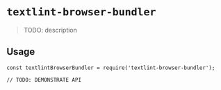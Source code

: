 # `textlint-browser-bundler`

> TODO: description

## Usage

```
const textlintBrowserBundler = require('textlint-browser-bundler');

// TODO: DEMONSTRATE API
```
